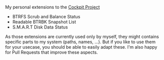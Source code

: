 My personal extensions to the [Cockpit Project](https://github.com/cre4ture/cockpit)

- BTRFS Scrub and Balance Status
- Readable BTRBK Snapshot List
- S.M.A.R.T Disk Data Status

As those extensions are currently used only by myself, they might contains specific parts to my system (paths, names, ...).
But if you like to use them for your usecase, you should be able to easily adapt these.
I'm also happy for Pull Requests that improve these aspects.
